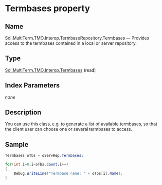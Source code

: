 # Termbases property

## Name

Sdl.MultiTerm.TMO.Interop.TermbaseRepository.Termbases —          Provides access to the termbases contained in a local or server repository.

## Type
[Sdl.MultiTerm.TMO.Interop.Termbases](Sdl.MultiTerm.TMO.Interop.Termbases.md)
(read)

## Index Parameters
*none*

## Description

You can use this class, e.g. to generate a list of available termbases, so that the client user can choose one or several termbases to access.

## Sample


```cs
Termbases oTbs = oServRep.Termbases;

for(int i=0;i<oTbs.Count;i++)
{
   	Debug.WriteLine("Termbase name: " + oTbs[i].Name);
}
```
